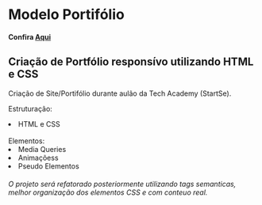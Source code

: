 # Modelo Portifólio
#### Confira <a href="">Aqui</a>
## Criação de Portfólio responsívo utilizando HTML e CSS

Criação de Site/Portifólio durante aulão da Tech Academy (StartSe).

Estruturação:
<li>HTML e CSS</li>
<br>
Elementos:
<li>Media Queries</li>
<li>Animaçõess</li>
<li>Pseudo Elementos</li>


###### O projeto será refatorado posteriormente utilizando tags semanticas, melhor organização dos elementos CSS e com conteuo real.